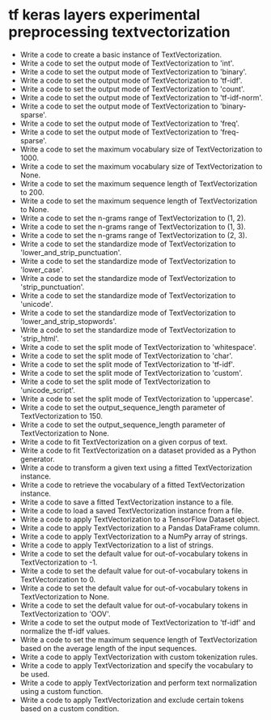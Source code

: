 # tf keras layers experimental preprocessing textvectorization

- Write a code to create a basic instance of TextVectorization.
- Write a code to set the output mode of TextVectorization to 'int'.
- Write a code to set the output mode of TextVectorization to 'binary'.
- Write a code to set the output mode of TextVectorization to 'tf-idf'.
- Write a code to set the output mode of TextVectorization to 'count'.
- Write a code to set the output mode of TextVectorization to 'tf-idf-norm'.
- Write a code to set the output mode of TextVectorization to 'binary-sparse'.
- Write a code to set the output mode of TextVectorization to 'freq'.
- Write a code to set the output mode of TextVectorization to 'freq-sparse'.
- Write a code to set the maximum vocabulary size of TextVectorization to 1000.
- Write a code to set the maximum vocabulary size of TextVectorization to None.
- Write a code to set the maximum sequence length of TextVectorization to 200.
- Write a code to set the maximum sequence length of TextVectorization to None.
- Write a code to set the n-grams range of TextVectorization to (1, 2).
- Write a code to set the n-grams range of TextVectorization to (1, 3).
- Write a code to set the n-grams range of TextVectorization to (2, 3).
- Write a code to set the standardize mode of TextVectorization to 'lower_and_strip_punctuation'.
- Write a code to set the standardize mode of TextVectorization to 'lower_case'.
- Write a code to set the standardize mode of TextVectorization to 'strip_punctuation'.
- Write a code to set the standardize mode of TextVectorization to 'unicode'.
- Write a code to set the standardize mode of TextVectorization to 'lower_and_strip_stopwords'.
- Write a code to set the standardize mode of TextVectorization to 'strip_html'.
- Write a code to set the split mode of TextVectorization to 'whitespace'.
- Write a code to set the split mode of TextVectorization to 'char'.
- Write a code to set the split mode of TextVectorization to 'tf-idf'.
- Write a code to set the split mode of TextVectorization to 'custom'.
- Write a code to set the split mode of TextVectorization to 'unicode_script'.
- Write a code to set the split mode of TextVectorization to 'uppercase'.
- Write a code to set the output_sequence_length parameter of TextVectorization to 150.
- Write a code to set the output_sequence_length parameter of TextVectorization to None.
- Write a code to fit TextVectorization on a given corpus of text.
- Write a code to fit TextVectorization on a dataset provided as a Python generator.
- Write a code to transform a given text using a fitted TextVectorization instance.
- Write a code to retrieve the vocabulary of a fitted TextVectorization instance.
- Write a code to save a fitted TextVectorization instance to a file.
- Write a code to load a saved TextVectorization instance from a file.
- Write a code to apply TextVectorization to a TensorFlow Dataset object.
- Write a code to apply TextVectorization to a Pandas DataFrame column.
- Write a code to apply TextVectorization to a NumPy array of strings.
- Write a code to apply TextVectorization to a list of strings.
- Write a code to set the default value for out-of-vocabulary tokens in TextVectorization to -1.
- Write a code to set the default value for out-of-vocabulary tokens in TextVectorization to 0.
- Write a code to set the default value for out-of-vocabulary tokens in TextVectorization to None.
- Write a code to set the default value for out-of-vocabulary tokens in TextVectorization to 'OOV'.
- Write a code to set the output mode of TextVectorization to 'tf-idf' and normalize the tf-idf values.
- Write a code to set the maximum sequence length of TextVectorization based on the average length of the input sequences.
- Write a code to apply TextVectorization with custom tokenization rules.
- Write a code to apply TextVectorization and specify the vocabulary to be used.
- Write a code to apply TextVectorization and perform text normalization using a custom function.
- Write a code to apply TextVectorization and exclude certain tokens based on a custom condition.